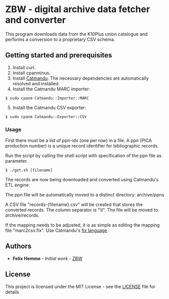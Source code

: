 # ZBW - digital archive data fetcher and converter

This program downloads data from the K10Plus union catalogue and performs a conversion to a proprietary CSV schema.

## Getting started and prerequisites

1. Install curl.
2. Install cpanminus.
3. Install [Catmandu](http://librecat.org/Catmandu/#installation). The necessary dependencies are automatically resolved and installed.
4. Install the Catmandu MARC importer:
```
$ sudo cpanm Catmandu::Importer::MARC
```
5. Install the Catmandu CSV exporter:
```
$ sudo cpanm Catmandu::Exporter::CSV
```

### Usage

First there must be a list of ppn-ids (one per row) in a file. A ppn (PICA production number) is a unique record identifier for bibliographic records.

Run the script by calling the shell script with specification of the ppn file as parameter.

```
$ ./get.sh [filename]
```

The records are now being downloaded and converted using Catmandu's ETL engine.

The ppn file will be automatically moved to a distinct directory: archive/ppns

A CSV file "records-{filename}.csv" will be created that stores the converted records. The column separator is "\t". The file will be moved to archive/records. 

If the mapping needs to be adjusted, it is as simple as editing the mapping file "marc2csv.fix". Use Catmandu's [fix language](https://github.com/LibreCat/Catmandu/wiki/Fix-language).

## Authors

* **Felix Hemme** - *Initial work* - [ZBW](https://zbw.eu/de/)

## License

This project is licensed under the MIT License - see the [LICENSE](LICENSE) file for details
